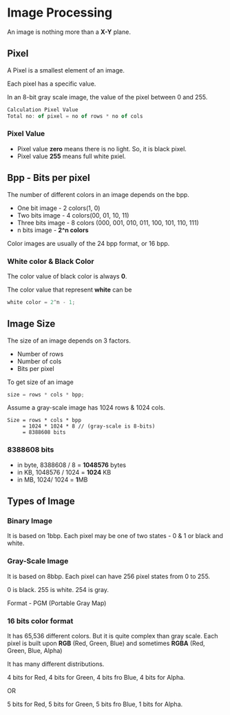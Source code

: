# Image Processing

An image is nothing more than a **X-Y** plane.

## Pixel

A Pixel is a smallest element of an image.

Each pixel has a specific value.

In an 8-bit gray scale image, the value of the pixel between 0 
and 255. 

```js
Calculation Pixel Value
Total no: of pixel = no of rows * no of cols
```

### Pixel Value

- Pixel value **zero** means there is no light. So, it is black pixel.
- Pixel value **255** means full white pxiel.

## Bpp - Bits per pixel

The number of different colors in an image depends on the bpp.

- One bit image - 2 colors(1, 0)
- Two bits image - 4 colors(00, 01, 10, 11)
- Three bits image - 8 colors (000, 001, 010, 011, 100, 101, 110, 111)
- n bits image - **2^n colors**

Color images are usually of the 24 bpp format, or 16 bpp.

### White color & Black Color

The color value of black color is always **0**.
 
The color value that represent **white** can be
```c
white color = 2^n - 1; 
```

## Image Size

The size of an image depends on 3 factors.

- Number of rows
- Number of cols
- Bits per pixel

To get size of an image
```js
size = rows * cols * bpp;
```

Assume a gray-scale image has 1024 rows & 1024 cols.
```
Size = rows * cols * bpp
     = 1024 * 1024 * 8 // (gray-scale is 8-bits)
     = 8388608 bits 
```

### 8388608 bits
- in byte, 8388608 / 8 = **1048576** bytes
- in KB, 1048576 / 1024 = **1024** KB
- in MB, 1024/ 1024 = **1**MB

## Types of Image

### Binary Image

It is based on 1bbp. Each pixel may be one of two states - 0 & 1 or black and white.

### Gray-Scale Image

It is based on 8bbp. Each pixel can have 256 pixel states from 0 to 255. 

0 is black.
255 is white.
254 is gray.

Format - PGM (Portable Gray Map)

### 16 bits color format

It has 65,536 different colors.
But it is quite complex than gray scale.
Each pixel is built upon **RGB** (Red, Green, Blue) and sometimes **RGBA** (Red, Green, Blue, Alpha)

It has many different distributions.

4 bits for Red, 4 bits for Green, 4 bits fro Blue, 4 bits for Alpha.

OR

5 bits for Red, 5 bits for Green, 5 bits fro Blue, 1 bits for Alpha.




